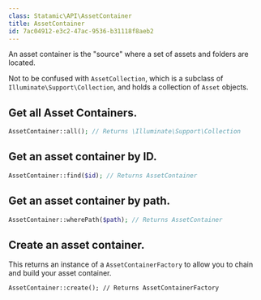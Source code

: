 ```yaml
---
class: Statamic\API\AssetContainer
title: AssetContainer
id: 7ac04912-e3c2-47ac-9536-b31118f8aeb2
---
```

An asset container is the "source" where a set of assets and folders are located.

Not to be confused with `AssetCollection`, which is a subclass of `Illuminate\Support\Collection`, and holds a collection of `Asset` objects.

## Get all Asset Containers.

``` php
AssetContainer::all(); // Returns \Illuminate\Support\Collection
```

## Get an asset container by ID.

``` php
AssetContainer::find($id); // Returns AssetContainer
```

## Get an asset container by path.

``` php
AssetContainer::wherePath($path); // Returns AssetContainer
```

## Create an asset container.

This returns an instance of a `AssetContainerFactory` to allow you to chain and build your asset container.

```
AssetContainer::create(); // Returns AssetContainerFactory
```
